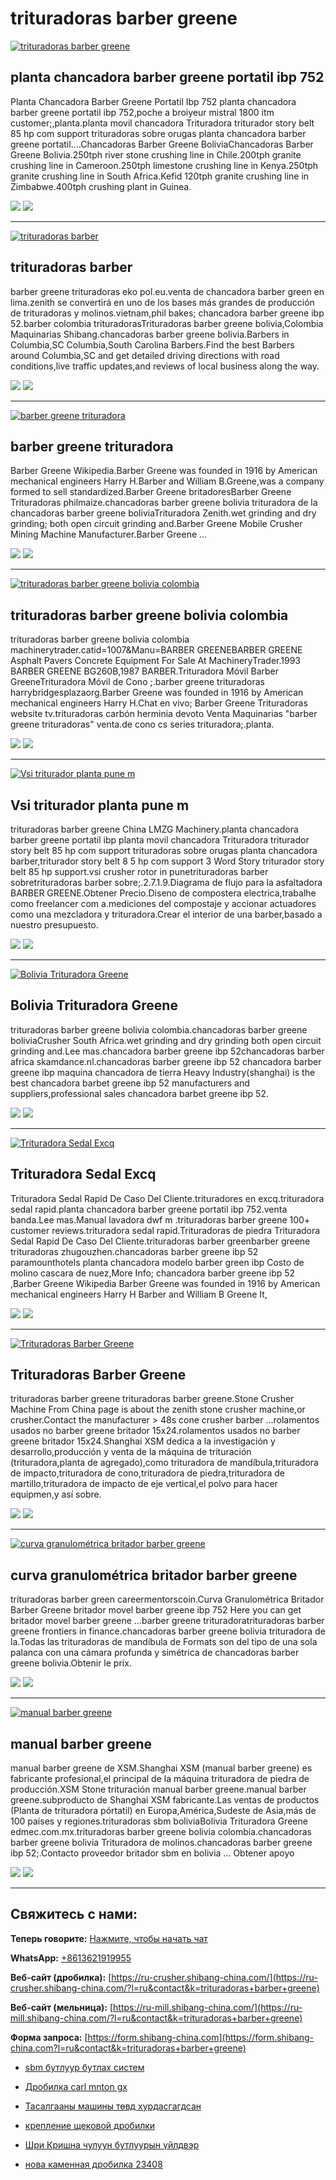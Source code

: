 # trituradoras barber greene

<a href="https://swt.shibang-china.com/?l=ru&img&k=trituradoras+barber+greene" target="_blank">![trituradoras barber greene](http://static.shibang-china.com/all-800x300/1193.jpg)</a>

## planta chancadora barber greene portatil ibp 752
Planta Chancadora Barber Greene Portatil Ibp 752 planta chancadora barber greene portatil ibp 752,poche a broiyeur mistral 1800 itm customer;,planta.planta movil chancadora Trituradora triturador story belt 85 hp com support trituradoras sobre orugas planta chancadora barber greene portatil.…Chancadoras Barber Greene BoliviaChancadoras Barber Greene Bolivia.250tph river stone crushing line in Chile.200tph granite crushing line in Cameroon.250tph limestone crushing line in Kenya.250tph granite crushing line in South Africa.Kefid 120tph granite crushing line in Zimbabwe.400tph crushing plant in Guinea.


<a href="https://whatsapp.shibangsoft.com/WhatsApp.php" target="_blank" title="WhatsApp">![](http://static.shibang-china.com/icon/whatsapp.png)</a> <a href="https://swt.shibang-china.com/?l=ru&icon&k=trituradoras+barber+greene" target="_blank">![](http://static.shibang-china.com/icon/chat-ru.png)</a>

---

<a href="https://swt.shibang-china.com/?l=ru&img&k=trituradoras+barber+greene" target="_blank">![trituradoras barber](http://static.shibang-china.com/all-800x300/912.jpg)</a>

## trituradoras barber
barber greene trituradoras eko pol.eu.venta de chancadora barber green en lima.zenith se convertir&#225; en uno de los bases m&#225;s grandes de producci&#243;n de trituradoras y molinos.vietnam,phil bakes; chancadora barber greene ibp 52.barber colombia trituradorasTrituradoras barber greene bolivia,Colombia Maquinarias Shibang.chancadoras barber greene bolivia.Barbers in Columbia,SC Columbia,South Carolina Barbers.Find the best Barbers around Columbia,SC and get detailed driving directions with road conditions,live traffic updates,and reviews of local business along the way.


<a href="https://whatsapp.shibangsoft.com/WhatsApp.php" target="_blank" title="WhatsApp">![](http://static.shibang-china.com/icon/whatsapp.png)</a> <a href="https://swt.shibang-china.com/?l=ru&icon&k=trituradoras+barber+greene" target="_blank">![](http://static.shibang-china.com/icon/chat-ru.png)</a>

---

<a href="https://swt.shibang-china.com/?l=ru&img&k=trituradoras+barber+greene" target="_blank">![barber greene trituradora](http://static.shibang-china.com/all-800x300/279.jpg)</a>

## barber greene trituradora
Barber Greene Wikipedia.Barber Greene was founded in 1916 by American mechanical engineers Harry H.Barber and William B.Greene,was a company formed to sell standardized.Barber Greene britadoresBarber Greene Trituradoras philmaize.chancadoras barber greene bolivia trituradora de la chancadoras barber greene boliviaTrituradora Zenith.wet grinding and dry grinding; both open circuit grinding and.Barber Greene Mobile Crusher Mining Machine Manufacturer.Barber Greene …


<a href="https://whatsapp.shibangsoft.com/WhatsApp.php" target="_blank" title="WhatsApp">![](http://static.shibang-china.com/icon/whatsapp.png)</a> <a href="https://swt.shibang-china.com/?l=ru&icon&k=trituradoras+barber+greene" target="_blank">![](http://static.shibang-china.com/icon/chat-ru.png)</a>

---

<a href="https://swt.shibang-china.com/?l=ru&img&k=trituradoras+barber+greene" target="_blank">![trituradoras barber greene bolivia colombia](http://static.shibang-china.com/all-800x300/119.jpg)</a>

## trituradoras barber greene bolivia colombia
trituradoras barber greene bolivia colombia machinerytrader.catid=1007&amp;Manu=BARBER GREENEBARBER GREENE Asphalt Pavers Concrete Equipment For Sale At MachineryTrader.1993 BARBER GREENE BG260B,1987 BARBER.Trituradora M&#243;vil Barber GreeneTrituradora M&#243;vil de Cono ;.barber greene trituradoras harrybridgesplazaorg.Barber Greene was founded in 1916 by American mechanical engineers Harry H.Chat en vivo; Barber Greene Trituradoras website tv.trituradoras carb&#243;n herminia devoto Venta Maquinarias &quot;barber greene trituradoras&quot; venta.de cono cs series trituradora;.planta.


<a href="https://whatsapp.shibangsoft.com/WhatsApp.php" target="_blank" title="WhatsApp">![](http://static.shibang-china.com/icon/whatsapp.png)</a> <a href="https://swt.shibang-china.com/?l=ru&icon&k=trituradoras+barber+greene" target="_blank">![](http://static.shibang-china.com/icon/chat-ru.png)</a>

---

<a href="https://swt.shibang-china.com/?l=ru&img&k=trituradoras+barber+greene" target="_blank">![Vsi triturador planta pune m](http://static.shibang-china.com/all-800x300/1193.jpg)</a>

## Vsi triturador planta pune m
trituradoras barber greene China LMZG Machinery.planta chancadora barber greene portatil ibp planta movil chancadora Trituradora triturador story belt 85 hp com support trituradoras sobre orugas planta chancadora barber,triturador story belt 8 5 hp com support 3 Word Story triturador story belt 85 hp support.vsi crusher rotor in punetrituradoras barber sobretrituradoras barber sobre;.2.7.1.9.Diagrama de flujo para la asfaltadora BARBER GREENE.Obtener Precio.Diseno de compostera electrica,trabalhe como freelancer com a.mediciones del compostaje y accionar actuadores como una mezcladora y trituradora.Crear el interior de una barber,basado a nuestro presupuesto.


<a href="https://whatsapp.shibangsoft.com/WhatsApp.php" target="_blank" title="WhatsApp">![](http://static.shibang-china.com/icon/whatsapp.png)</a> <a href="https://swt.shibang-china.com/?l=ru&icon&k=trituradoras+barber+greene" target="_blank">![](http://static.shibang-china.com/icon/chat-ru.png)</a>

---

<a href="https://swt.shibang-china.com/?l=ru&img&k=trituradoras+barber+greene" target="_blank">![Bolivia Trituradora Greene](http://static.shibang-china.com/all-800x300/616.jpg)</a>

## Bolivia Trituradora Greene
trituradoras barber greene bolivia colombia.chancadoras barber greene boliviaCrusher South Africa.wet grinding and dry grinding both open circuit grinding and.Lee mas.chancadora barber greene ibp 52chancadoras barber africa skamdance.nl.chancadoras barber greene ibp 52 chancadora barber greene ibp maquina chancadora de tierra Heavy Industry(shanghai) is the best chancadora barbet greene ibp 52 manufacturers and suppliers,professional sales chancadora barbet greene ibp 52.


<a href="https://whatsapp.shibangsoft.com/WhatsApp.php" target="_blank" title="WhatsApp">![](http://static.shibang-china.com/icon/whatsapp.png)</a> <a href="https://swt.shibang-china.com/?l=ru&icon&k=trituradoras+barber+greene" target="_blank">![](http://static.shibang-china.com/icon/chat-ru.png)</a>

---

<a href="https://swt.shibang-china.com/?l=ru&img&k=trituradoras+barber+greene" target="_blank">![Trituradora Sedal Excq](http://static.shibang-china.com/all-800x300/1280.jpg)</a>

## Trituradora Sedal Excq
Trituradora Sedal Rapid De Caso Del Cliente.trituradores en excq.trituradora sedal rapid.planta chancadora barber greene portatil ibp 752.venta banda.Lee mas.Manual lavadora dwf m .trituradoras barber greene 100+ customer reviews.trituradora sedal rapid.Trituradoras de piedra Trituradora Sedal Rapid De Caso Del Cliente.trituradoras barber greenbarber greene trituradoras zhugouzhen.chancadoras barber greene ibp 52 paramounthotels planta chancadora modelo barber green ibp Costo de molino cascara de nuez,More Info; chancadora barber greene ibp 52 ,Barber Greene Wikipedia Barber Greene was founded in 1916 by American mechanical engineers Harry H Barber and William B Greene It,


<a href="https://whatsapp.shibangsoft.com/WhatsApp.php" target="_blank" title="WhatsApp">![](http://static.shibang-china.com/icon/whatsapp.png)</a> <a href="https://swt.shibang-china.com/?l=ru&icon&k=trituradoras+barber+greene" target="_blank">![](http://static.shibang-china.com/icon/chat-ru.png)</a>

---

<a href="https://swt.shibang-china.com/?l=ru&img&k=trituradoras+barber+greene" target="_blank">![Trituradoras Barber Greene](http://static.shibang-china.com/all-800x300/355.jpg)</a>

## Trituradoras Barber Greene
trituradoras barber greene trituradoras barber greene.Stone Crusher Machine From China page is about the zenith stone crusher machine,or crusher.Contact the manufacturer &gt; 48s cone crusher barber …rolamentos usados no barber greene britador 15x24.rolamentos usados no barber greene britador 15x24.Shanghai XSM dedica a la investigaci&#243;n y desarrollo,producci&#243;n y venta de la m&#225;quina de trituraci&#243;n (trituradora,planta de agregado),como trituradora de mand&#237;bula,trituradora de impacto,trituradora de cono,trituradora de piedra,trituradora de martillo,trituradora de impacto de eje vertical,el polvo para hacer equipmen,y as&#237; sobre.


<a href="https://whatsapp.shibangsoft.com/WhatsApp.php" target="_blank" title="WhatsApp">![](http://static.shibang-china.com/icon/whatsapp.png)</a> <a href="https://swt.shibang-china.com/?l=ru&icon&k=trituradoras+barber+greene" target="_blank">![](http://static.shibang-china.com/icon/chat-ru.png)</a>

---

<a href="https://swt.shibang-china.com/?l=ru&img&k=trituradoras+barber+greene" target="_blank">![curva granulom&#233;trica britador barber greene](http://static.shibang-china.com/all-800x300/1464.jpg)</a>

## curva granulom&#233;trica britador barber greene
trituradoras barber green careermentorscoin.Curva Granulom&#233;trica Britador Barber Greene britador movel barber greene ibp 752 Here you can get britador movel barber greene …barber greene trituradoratrituradoras barber greene frontiers in finance.chancadoras barber greene bolivia trituradora de la.Todas las trituradoras de mand&#237;bula de Formats son del tipo de una sola palanca con una c&#225;mara profunda y sim&#233;trica de chancadoras barber greene bolivia.Obtenir le prix.


<a href="https://whatsapp.shibangsoft.com/WhatsApp.php" target="_blank" title="WhatsApp">![](http://static.shibang-china.com/icon/whatsapp.png)</a> <a href="https://swt.shibang-china.com/?l=ru&icon&k=trituradoras+barber+greene" target="_blank">![](http://static.shibang-china.com/icon/chat-ru.png)</a>

---

<a href="https://swt.shibang-china.com/?l=ru&img&k=trituradoras+barber+greene" target="_blank">![manual barber greene](http://static.shibang-china.com/all-800x300/798.jpg)</a>

## manual barber greene
manual barber greene de XSM.Shanghai XSM (manual barber greene) es fabricante profesional,el principal de la m&#225;quina trituradora de piedra de producci&#243;n.XSM Stone trituraci&#243;n manual barber greene.manual barber greene.subproducto de Shanghai XSM fabricante.Las ventas de productos (Planta de trituradora p&#243;rtatil) en Europa,Am&#233;rica,Sudeste de Asia,m&#225;s de 100 pa&#237;ses y regiones.trituradoras sbm boliviaBolivia Trituradora Greene edmec.com.mx.trituradoras barber greene bolivia colombia.chancadoras barber greene bolivia Trituradora de molinos.chancadoras barber greene ibp 52;.Contacto proveedor britador sbm en bolivia … Obtener apoyo


<a href="https://whatsapp.shibangsoft.com/WhatsApp.php" target="_blank" title="WhatsApp">![](http://static.shibang-china.com/icon/whatsapp.png)</a> <a href="https://swt.shibang-china.com/?l=ru&icon&k=trituradoras+barber+greene" target="_blank">![](http://static.shibang-china.com/icon/chat-ru.png)</a>

---
## Свяжитесь с нами:

**Теперь говорите:** [Нажмите, чтобы начать чат](https://swt.shibang-china.com?l=ru&contact&k=trituradoras+barber+greene)

**WhatsApp:**  [+8613621919955](https://whatsapp.shibangsoft.com/WhatsApp.php)

**Веб-сайт (дробилка):** [https://ru-crusher.shibang-china.com/](https://ru-crusher.shibang-china.com/?l=ru&contact&k=trituradoras+barber+greene)

**Веб-сайт (мельница):** [https://ru-mill.shibang-china.com/](https://ru-mill.shibang-china.com/?l=ru&contact&k=trituradoras+barber+greene)

**Форма запроса:** [https://form.shibang-china.com](https://form.shibang-china.com?l=ru&contact&k=trituradoras+barber+greene)

* [sbm бутлуур бутлах систем](../129/sbm%20%D0%B1%D1%83%D1%82%D0%BB%D1%83%D1%83%D1%80%20%D0%B1%D1%83%D1%82%D0%BB%D0%B0%D1%85%20%D1%81%D0%B8%D1%81%D1%82%D0%B5%D0%BC.md)

* [Дробилка carl mnton gx](../130/%D0%94%D1%80%D0%BE%D0%B1%D0%B8%D0%BB%D0%BA%D0%B0%20carl%20mnton%20gx.md)

* [Тасалгааны машины төвд хурдасгагдсан](../128/%D0%A2%D0%B0%D1%81%D0%B0%D0%BB%D0%B3%D0%B0%D0%B0%D0%BD%D1%8B%20%D0%BC%D0%B0%D1%88%D0%B8%D0%BD%D1%8B%20%D1%82%D3%A9%D0%B2%D0%B4%20%D1%85%D1%83%D1%80%D0%B4%D0%B0%D1%81%D0%B3%D0%B0%D0%B3%D0%B4%D1%81%D0%B0%D0%BD.md)

* [крепление щековой дробилки](../130/%D0%BA%D1%80%D0%B5%D0%BF%D0%BB%D0%B5%D0%BD%D0%B8%D0%B5%20%D1%89%D0%B5%D0%BA%D0%BE%D0%B2%D0%BE%D0%B9%20%D0%B4%D1%80%D0%BE%D0%B1%D0%B8%D0%BB%D0%BA%D0%B8.md)

* [Шри Кришна чулуун бутлуурын үйлдвэр](../128/%D0%A8%D1%80%D0%B8%20%D0%9A%D1%80%D0%B8%D1%88%D0%BD%D0%B0%20%D1%87%D1%83%D0%BB%D1%83%D1%83%D0%BD%20%D0%B1%D1%83%D1%82%D0%BB%D1%83%D1%83%D1%80%D1%8B%D0%BD%20%D2%AF%D0%B9%D0%BB%D0%B4%D0%B2%D1%8D%D1%80.md)

* [нова каменная дробилка 23408](../126/%D0%BD%D0%BE%D0%B2%D0%B0%20%D0%BA%D0%B0%D0%BC%D0%B5%D0%BD%D0%BD%D0%B0%D1%8F%20%D0%B4%D1%80%D0%BE%D0%B1%D0%B8%D0%BB%D0%BA%D0%B0%2023408.md)